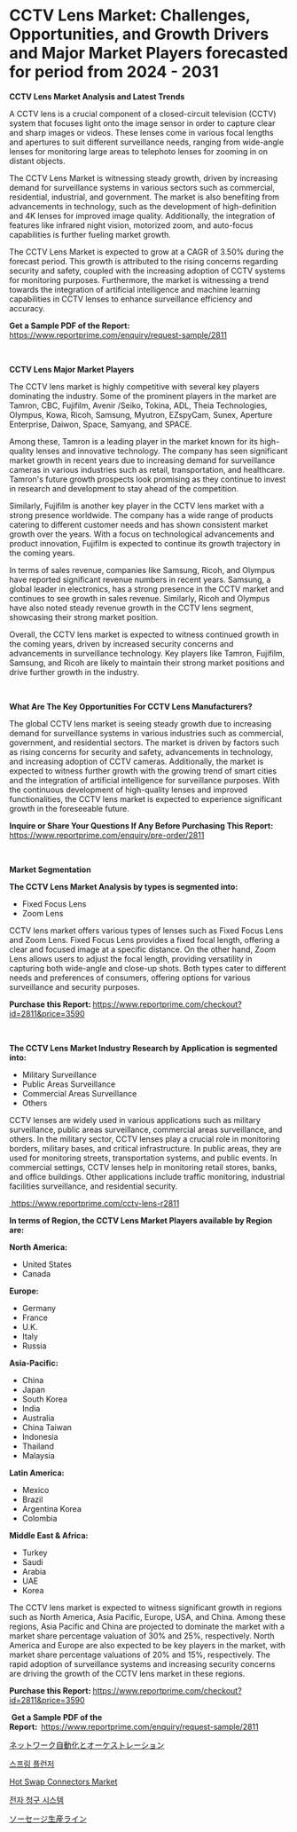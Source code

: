 <p><h1>CCTV Lens Market: Challenges, Opportunities, and Growth Drivers and Major Market Players forecasted for period from 2024 - 2031</h1></p><p><strong>CCTV Lens Market Analysis and Latest Trends</strong></p>
<p><p>A CCTV lens is a crucial component of a closed-circuit television (CCTV) system that focuses light onto the image sensor in order to capture clear and sharp images or videos. These lenses come in various focal lengths and apertures to suit different surveillance needs, ranging from wide-angle lenses for monitoring large areas to telephoto lenses for zooming in on distant objects.</p><p>The CCTV Lens Market is witnessing steady growth, driven by increasing demand for surveillance systems in various sectors such as commercial, residential, industrial, and government. The market is also benefiting from advancements in technology, such as the development of high-definition and 4K lenses for improved image quality. Additionally, the integration of features like infrared night vision, motorized zoom, and auto-focus capabilities is further fueling market growth.</p><p>The CCTV Lens Market is expected to grow at a CAGR of 3.50% during the forecast period. This growth is attributed to the rising concerns regarding security and safety, coupled with the increasing adoption of CCTV systems for monitoring purposes. Furthermore, the market is witnessing a trend towards the integration of artificial intelligence and machine learning capabilities in CCTV lenses to enhance surveillance efficiency and accuracy.</p></p>
<p><strong>Get a Sample PDF of the Report:&nbsp;</strong> <a href="https://www.reportprime.com/enquiry/request-sample/2811">https://www.reportprime.com/enquiry/request-sample/2811</a></p>
<p>&nbsp;</p>
<p><strong>CCTV Lens Major Market Players</strong></p>
<p><p>The CCTV lens market is highly competitive with several key players dominating the industry. Some of the prominent players in the market are Tamron, CBC, Fujifilm, Avenir /Seiko, Tokina, ADL, Theia Technologies, Olympus, Kowa, Ricoh, Samsung, Myutron, EZspyCam, Sunex, Aperture Enterprise, Daiwon, Space, Samyang, and SPACE.</p><p>Among these, Tamron is a leading player in the market known for its high-quality lenses and innovative technology. The company has seen significant market growth in recent years due to increasing demand for surveillance cameras in various industries such as retail, transportation, and healthcare. Tamron's future growth prospects look promising as they continue to invest in research and development to stay ahead of the competition.</p><p>Similarly, Fujifilm is another key player in the CCTV lens market with a strong presence worldwide. The company has a wide range of products catering to different customer needs and has shown consistent market growth over the years. With a focus on technological advancements and product innovation, Fujifilm is expected to continue its growth trajectory in the coming years.</p><p>In terms of sales revenue, companies like Samsung, Ricoh, and Olympus have reported significant revenue numbers in recent years. Samsung, a global leader in electronics, has a strong presence in the CCTV market and continues to see growth in sales revenue. Similarly, Ricoh and Olympus have also noted steady revenue growth in the CCTV lens segment, showcasing their strong market position.</p><p>Overall, the CCTV lens market is expected to witness continued growth in the coming years, driven by increased security concerns and advancements in surveillance technology. Key players like Tamron, Fujifilm, Samsung, and Ricoh are likely to maintain their strong market positions and drive further growth in the industry.</p></p>
<p>&nbsp;</p>
<p><strong>What Are The Key Opportunities For CCTV Lens Manufacturers?</strong></p>
<p><p>The global CCTV lens market is seeing steady growth due to increasing demand for surveillance systems in various industries such as commercial, government, and residential sectors. The market is driven by factors such as rising concerns for security and safety, advancements in technology, and increasing adoption of CCTV cameras. Additionally, the market is expected to witness further growth with the growing trend of smart cities and the integration of artificial intelligence for surveillance purposes. With the continuous development of high-quality lenses and improved functionalities, the CCTV lens market is expected to experience significant growth in the foreseeable future.</p></p>
<p><strong>Inquire or Share Your Questions If Any Before Purchasing This Report:</strong> <a href="https://www.reportprime.com/enquiry/pre-order/2811">https://www.reportprime.com/enquiry/pre-order/2811</a></p>
<p>&nbsp;</p>
<p><strong>Market Segmentation</strong></p>
<p><strong>The CCTV Lens Market Analysis by types is segmented into:</strong></p>
<p><ul><li>Fixed Focus Lens</li><li>Zoom Lens</li></ul></p>
<p><p>CCTV lens market offers various types of lenses such as Fixed Focus Lens and Zoom Lens. Fixed Focus Lens provides a fixed focal length, offering a clear and focused image at a specific distance. On the other hand, Zoom Lens allows users to adjust the focal length, providing versatility in capturing both wide-angle and close-up shots. Both types cater to different needs and preferences of consumers, offering options for various surveillance and security purposes.</p></p>
<p><strong>Purchase this Report:&nbsp;</strong><a href="https://www.reportprime.com/checkout?id=2811&price=3590">https://www.reportprime.com/checkout?id=2811&price=3590</a></p>
<p>&nbsp;</p>
<p><strong>The CCTV Lens Market Industry Research by Application is segmented into:</strong></p>
<p><ul><li>Military Surveillance</li><li>Public Areas Surveillance</li><li>Commercial Areas Surveillance</li><li>Others</li></ul></p>
<p><p>CCTV lenses are widely used in various applications such as military surveillance, public areas surveillance, commercial areas surveillance, and others. In the military sector, CCTV lenses play a crucial role in monitoring borders, military bases, and critical infrastructure. In public areas, they are used for monitoring streets, transportation systems, and public events. In commercial settings, CCTV lenses help in monitoring retail stores, banks, and office buildings. Other applications include traffic monitoring, industrial facilities surveillance, and residential security.</p></p>
<p><a href="https://www.reportprime.com/cctv-lens-r2811">&nbsp;https://www.reportprime.com/cctv-lens-r2811</a></p>
<p><strong>In terms of Region, the CCTV Lens Market Players available by Region are:</strong></p>
<p>
    <p> <strong> North America: </strong>
        <ul>
            <li>United States</li>
            <li>Canada</li>
        </ul>
        </p> 
    <p> <strong> Europe: </strong>
        <ul>
            <li>Germany</li>
            <li>France</li>
            <li>U.K.</li>
            <li>Italy</li>
            <li>Russia</li>
        </ul>
        </p> 
    <p> <strong> Asia-Pacific: </strong>
        <ul>
            <li>China</li>
            <li>Japan</li>
            <li>South Korea</li>
            <li>India</li>
            <li>Australia</li>
            <li>China Taiwan</li>
            <li>Indonesia</li>
            <li>Thailand</li>
            <li>Malaysia</li>
        </ul>
        </p> 
    <p> <strong> Latin America: </strong>
        <ul>
            <li>Mexico</li>
            <li>Brazil</li>
            <li>Argentina Korea</li>
            <li>Colombia</li>
        </ul>
        </p> 
    <p> <strong> Middle East & Africa: </strong>
        <ul>
            <li>Turkey</li>
            <li>Saudi</li>
            <li>Arabia</li>
            <li>UAE</li>
            <li>Korea</li>
        </ul>
    </p>
    </p>
<p><p>The CCTV lens market is expected to witness significant growth in regions such as North America, Asia Pacific, Europe, USA, and China. Among these regions, Asia Pacific and China are projected to dominate the market with a market share percentage valuation of 30% and 25%, respectively. North America and Europe are also expected to be key players in the market, with market share percentage valuations of 20% and 15%, respectively. The rapid adoption of surveillance systems and increasing security concerns are driving the growth of the CCTV lens market in these regions.</p></p>
<p><strong>Purchase this Report: </strong><a href="https://www.reportprime.com/checkout?id=2811&price=3590">https://www.reportprime.com/checkout?id=2811&price=3590</a></p>
<p>&nbsp;<strong>Get a Sample PDF of the Report:&nbsp;&nbsp;</strong><a href="https://www.reportprime.com/enquiry/request-sample/2811">https://www.reportprime.com/enquiry/request-sample/2811</a></p>
<p><strong></strong></p>
<p><p><a href="https://medium.com/@roxanenader1/%E3%83%8D%E3%83%83%E3%83%88%E3%83%AF%E3%83%BC%E3%82%AF%E8%87%AA%E5%8B%95%E5%8C%96%E3%81%8A%E3%82%88%E3%81%B3%E3%82%AA%E3%83%BC%E3%82%B1%E3%82%B9%E3%83%88%E3%83%AC%E3%83%BC%E3%82%B7%E3%83%A7%E3%83%B3%E5%B8%82%E5%A0%B4%E3%81%AE%E8%A6%8F%E6%A8%A1%E3%81%A8%E5%B8%82%E5%A0%B4%E5%8B%95%E5%90%91-%E5%AE%8C%E5%85%A8%E3%81%AA%E7%94%A3%E6%A5%AD%E3%81%AE%E6%A6%82%E8%A6%81-2024%E5%B9%B4%E3%81%8B%E3%82%892031%E5%B9%B4-304519d7f7e4">ネットワーク自動化とオーケストレーション</a></p><p><a href="https://medium.com/@snake68678/%EB%B4%84-%ED%94%8C%EB%9F%B0%EC%A0%80-%EC%8B%9C%EC%9E%A5-%EC%A0%84%EB%A7%9D-%EC%82%B0%EC%97%85-%EA%B0%9C%EC%9A%94-%EB%B0%8F-%EC%98%88%EC%B8%A1-2024%EB%85%84%EB%B6%80%ED%84%B0-2031%EB%85%84%EA%B9%8C%EC%A7%80-369ed058a940">스프링 플런저</a></p><p><a href="https://github.com/mabutironaldo/Market-Research-Report-List-4/blob/main/hot-swap-connectors-market.md">Hot Swap Connectors Market</a></p><p><a href="https://medium.com/@douglasvasquez626/%EC%A0%84%EC%9E%90-%EB%B9%8C%EB%A7%81-%EC%8B%9C%EC%8A%A4%ED%85%9C-%EC%8B%9C%EC%9E%A5%EC%9D%84-%EB%B3%B4%EB%8A%94-%EC%8B%9C%EC%84%A0-%EC%8B%9C%EC%9E%A5-%EB%8F%99%ED%96%A5-%EC%84%B1%EC%9E%A5-2024%EB%85%84%EB%B6%80%ED%84%B0-2031%EB%85%84%EA%B9%8C%EC%A7%80-%EC%98%88%EC%B8%A1%EB%90%9C-%EA%B2%83-23eebc889554">전자 청구 시스템</a></p><p><a href="https://medium.com/@dylancoleman70/%E3%82%BD%E3%83%BC%E3%82%BB%E3%83%BC%E3%82%B8%E7%94%9F%E7%94%A3%E3%83%A9%E3%82%A4%E3%83%B3%E5%B8%82%E5%A0%B4-2031%E5%B9%B4%E3%81%BE%E3%81%A7%E3%81%AE%E6%88%90%E5%8A%9F%E3%81%99%E3%82%8B%E3%83%93%E3%82%B8%E3%83%8D%E3%82%B9%E6%88%A6%E7%95%A5%E3%81%AE%E9%8D%B5%E3%82%92%E4%BA%88%E6%B8%AC-fbd522e63b67">ソーセージ生産ライン</a></p></p>
